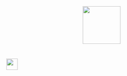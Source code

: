 <div id="header" align="center">
  <img src="https://i.pinimg.com/736x/25/37/25/2537252d0dbd0fd09f1cea868be20d41.jpg" width="100"/>
</div>


        
<h1>
  <img src="https://media.giphy.com/media/hvRJCLFzcasrR4ia7z/giphy.gif" width="30px"/>
</h1>

    


